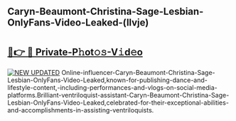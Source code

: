 ## Caryn-Beaumont-Christina-Sage-Lesbian-OnlyFans-Video-Leaked-(llvje)


# <h2><a href="https://mediaupload.pro?-19M">🔗👉 🔴 Private-P𝚑ot𝚘𝚜-V𝚒d𝚎o</a></h2>

[![NEW UPDATED](https://i.imgur.com/0qMVB7G.gif)](https://mediaupload.pro?-19M)
Online-influencer-Caryn-Beaumont-Christina-Sage-Lesbian-OnlyFans-Video-Leaked,known-for-publishing-dance-and-lifestyle-content,-including-performances-and-vlogs-on-social-media-platforms.Brilliant-ventriloquist-assistant-Caryn-Beaumont-Christina-Sage-Lesbian-OnlyFans-Video-Leaked,celebrated-for-their-exceptional-abilities-and-accomplishments-in-assisting-ventriloquists.  